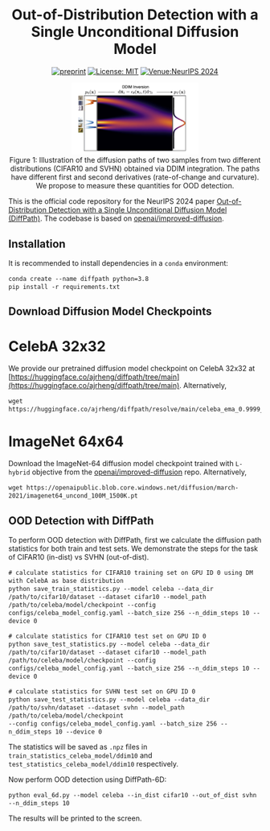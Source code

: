 <div align="center">

# Out-of-Distribution Detection with a Single Unconditional Diffusion Model

[![preprint](https://img.shields.io/static/v1?label=arXiv&message=2405.11881&color=B31B1B)](https://arxiv.org/abs/2405.11881)
[![License: MIT](https://img.shields.io/badge/License-MIT-yellow.svg)](https://opensource.org/licenses/MIT)
[![Venue:NeurIPS 2024](https://img.shields.io/badge/Venue-NeurIPS%202024-007CFF)](https://nips.cc/)

</div>

<p align="center">
  <img src="./assets/main_figure.png" width="50%">
  <br />
  <span>Figure 1: Illustration of the diffusion paths of two samples from two different distributions (CIFAR10 and SVHN) obtained
  via DDIM integration. The paths have different first and second derivatives (rate-of-change and
  curvature). We propose to measure these quantities for OOD detection.</span>
</p>

This is the official code repository for the NeurIPS 2024 paper [Out-of-Distribution Detection with a Single Unconditional Diffusion Model (DiffPath)](https://arxiv.org/abs/2405.11881). The codebase is based on [openai/improved-diffusion](https://github.com/openai/improved-diffusion).

## Installation

It is recommended to install dependencies in a ```conda``` environment:
```
conda create --name diffpath python=3.8
pip install -r requirements.txt
```

## Download Diffusion Model Checkpoints
# CelebA 32x32
We provide our pretrained diffusion model checkpoint on CelebA 32x32 at [https://huggingface.co/ajrheng/diffpath/tree/main](https://huggingface.co/ajrheng/diffpath/tree/main). Alternatively,
```
wget https://huggingface.co/ajrheng/diffpath/resolve/main/celeba_ema_0.9999_499999.pt
```

# ImageNet 64x64
Download the ImageNet-64 diffusion model checkpoint trained with ```L-hybrid``` objective from the [openai/improved-diffusion](https://github.com/openai/improved-diffusion) repo. Alternatively,
```
wget https://openaipublic.blob.core.windows.net/diffusion/march-2021/imagenet64_uncond_100M_1500K.pt
```

## OOD Detection with DiffPath
To perform OOD detection with DiffPath, first we calculate the diffusion path statistics for both train and test sets. We demonstrate the steps for the task of CIFAR10 (in-dist) vs SVHN (out-of-dist). 
```
# calculate statistics for CIFAR10 training set on GPU ID 0 using DM with CelebA as base distribution
python save_train_statistics.py --model celeba --data_dir /path/to/cifar10/dataset --dataset cifar10 --model_path /path/to/celeba/model/checkpoint --config configs/celeba_model_config.yaml --batch_size 256 --n_ddim_steps 10 --device 0
```
```
# calculate statistics for CIFAR10 test set on GPU ID 0
python save_test_statistics.py --model celeba --data_dir /path/to/cifar10/dataset --dataset cifar10 --model_path /path/to/celeba/model/checkpoint --config configs/celeba_model_config.yaml --batch_size 256 --n_ddim_steps 10 --device 0
```
```
# calculate statistics for SVHN test set on GPU ID 0
python save_test_statistics.py --model celeba --data_dir /path/to/svhn/dataset --dataset svhn --model_path /path/to/celeba/model/checkpoint
--config configs/celeba_model_config.yaml --batch_size 256 --n_ddim_steps 10 --device 0
```
The statistics will be saved as ```.npz``` files in ```train_statistics_celeba_model/ddim10``` and ```test_statistics_celeba_model/ddim10``` respectively.

Now perform OOD detection using DiffPath-6D:
```
python eval_6d.py --model celeba --in_dist cifar10 --out_of_dist svhn --n_ddim_steps 10
```
The results will be printed to the screen.

